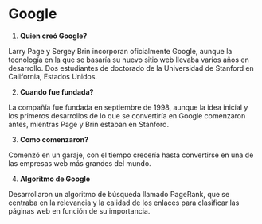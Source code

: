 # Google

1. __Quien creó Google?__

Larry Page y Sergey Brin incorporan oficialmente Google, aunque la tecnología en la que se basaría su nuevo sitio web llevaba varios años en desarrollo. Dos estudiantes de doctorado de la Universidad de Stanford en California, Estados Unidos.

2. __Cuando fue fundada?__

La compañía fue fundada en septiembre de 1998, aunque la idea inicial y los primeros desarrollos de lo que se convertiría en Google comenzaron antes, mientras Page y Brin estaban en Stanford.

3. __Como comenzaron?__

 Comenzó en un garaje, con el tiempo crecería hasta convertirse en una de las empresas web más grandes del mundo.

4. __Algoritmo de Google__

Desarrollaron un algoritmo de búsqueda llamado PageRank, que se centraba en la relevancia y la calidad de los enlaces para clasificar las páginas web en función de su importancia.




